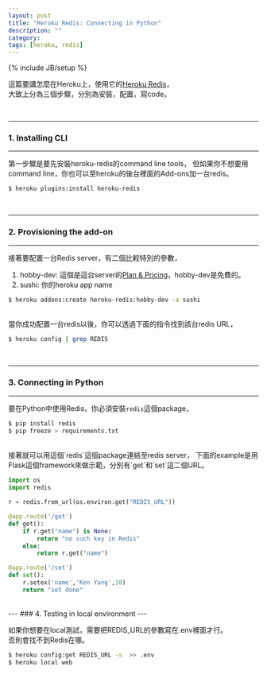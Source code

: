 ```yaml
---
layout: post
title: "Heroku Redis: Connecting in Python"
description: ""
category: 
tags: [heroku, redis]
---
```

{% include JB/setup %}



這篇要講怎麼在Heroku上，使用它的[Heroku Redis](https://devcenter.heroku.com/articles/heroku-redis)，  
大致上分為三個步驟，分別為安裝，配置，寫code。


<br />

---
### 1. Installing CLI
---

第一步驟是要先安裝heroku-redis的command line tools，
但如果你不想要用command line，你也可以至heroku的後台裡面的Add-ons加一台redis。

```bash
$ heroku plugins:install heroku-redis
```

<br />

---
### 2. Provisioning the add-on
---

接著要配置一台Redis server，有二個比較特別的參數，

1. hobby-dev: 這個是這台server的[Plan & Pricing](http://elements.heroku.com/addons/heroku-redis)，hobby-dev是免費的。
2. sushi: 你的heroku app name

```bash
$ heroku addons:create heroku-redis:hobby-dev -a sushi
```


<br />
當你成功配置一台redis以後，你可以透過下面的指令找到該台redis URL，

<!--more-->

```bash
$ heroku config | grep REDIS
```

<br />

---
### 3. Connecting in Python
---

要在Python中使用Redis，你必須安裝`redis`這個package，

```bash
$ pip install redis
$ pip freeze > requirements.txt
```
<br />
接著就可以用這個`redis`這個package連結至redis server，  
下面的example是用Flask這個framework來做示範，分別有`get`和`set`這二個URL。

```python
import os
import redis

r = redis.from_url(os.environ.get("REDIS_URL"))

@app.route('/get')
def get():
    if r.get("name") is None:
        return "no such key in Redis"
    else:
        return r.get("name")

@app.route('/set')
def set():
    r.setex('name','Ken Yang',10)
    return "set done"
```

<br />
---
### 4. Testing in local environment
---

如果你想要在local測試，需要把REDIS_URL的參數寫在.env裡面才行。  
否則會找不到Redis在哪。

```bash
$ heroku config:get REDIS_URL -s  >> .env
$ heroku local web
```
